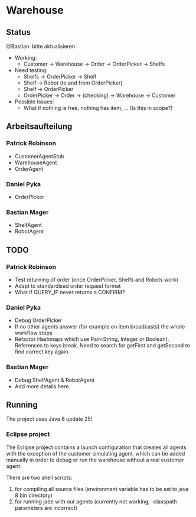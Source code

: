 # Warehouse

## Status
@Bastian: bitte aktualisieren

* Working:
	* Customer -> Warehouse -> Order -> OrderPicker -> Shelfs
* Need testing:
	* Shelfs -> OrderPicker -> Shelf
	* Shelf -> Robot (to and from OrderPicker)
	* Shelf -> OrderPicker
	* OrderPicker -> Order -> (checking) -> Warehouse -> Customer
* Possible issues:
	* What if nothing is free, nothing has item, ... (Is this in scope?)

## Arbeitsaufteilung

### Patrick Robinson
* CustomerAgentStub
* WarehouseAgent
* OrderAgent

### Daniel Pyka
* OrderPicker

### Bastian Mager
* ShelfAgent
* RobotAgent

## TODO

### Patrick Robinson
* Test returning of order (once OrderPicker, Shelfs and Robots work)
* Adapt to standardised order request format
* What if QUERY_IF never returns a CONFIRM?

### Daniel Pyka
* Debug OrderPicker
* If no other agents answer (for example on item broadcasts) the whole workflow stops
* Refactor Hashmaps which use Pair<String, Integer or Boolean). References to keys break. Need to search for getFirst and getSecond to find correct key again.

### Bastian Mager
* Debug ShelfAgent & RobotAgent
* Add more details here

## Running

The project uses Java 8 update 25!

### Eclipse project

The Eclipse project contains a launch configuration that creates all agents with the exception of the customer simulating agent, which can be added manually  in order to debug or run the warehouse without a real customer agent.

There are two shell scripts:
1. for compiling all source files (environment variable has to be set to java 8 bin directory)
2. for running jade with our agents (currently not working, -classpath parameters are incorrect)